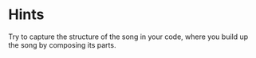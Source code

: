 # Hints

Try to capture the structure of the song in your code, where you build up the song by composing its parts.